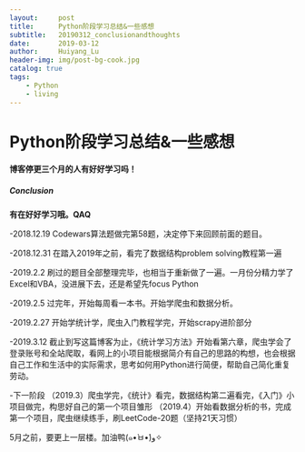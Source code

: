 ```yaml
---
layout:     post
title:      Python阶段学习总结&一些感想
subtitle:   20190312_conclusionandthoughts
date:       2019-03-12
author:     Huiyang_Lu
header-img: img/post-bg-cook.jpg
catalog: true
tags:
    - Python
    - living
---
```

# Python阶段学习总结&一些感想
#### 博客停更三个月的人有好好学习吗！
##### Conclusion

**有在好好学习哦。QAQ**

-2018.12.19 Codewars算法题做完第58题，决定停下来回顾前面的题目。
  
-2018.12.31 在踏入2019年之前，看完了数据结构problem solving教程第一遍
  
-2019.2.2 刷过的题目全部整理完毕，也相当于重新做了一遍。一月份分精力学了Excel和VBA，没进展下去，还是希望先focus Python
  
-2019.2.5 过完年，开始每周看一本书。开始学爬虫和数据分析。
  
-2019.2.27 开始学统计学，爬虫入门教程学完，开始scrapy进阶部分
  
-2019.3.12 截止到写这篇博客为止，《统计学习方法》开始看第六章，爬虫学会了登录账号和全站爬取，看网上的小项目能根据简介有自己的思路的构想，也会根据自己工作和生活中的实际需求，思考如何用Python进行简便，帮助自己简化重复劳动。

-下一阶段
（2019.3）爬虫学完，《统计》看完，数据结构第二遍看完，《入门》小项目做完，构思好自己的第一个项目雏形
（2019.4）开始看数据分析的书，完成第一个项目，爬虫继续练手，刷LeetCode-20题（坚持21天习惯）

5月之前，要更上一层楼。加油鸭(๑•̀ㅂ•́)و✧

